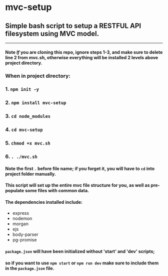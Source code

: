 # mvc-setup
## Simple bash script to setup a RESTFUL API filesystem using MVC model.  
***  
#### Note *If* you are cloning this repo, ignore steps 1-3, and make sure to delete line 2 from mvc.sh, otherwise everything will be installed 2 levels above project directory.
### When in project directory:
### 1. `npm init -y`
### 2. `npm install mvc-setup`
### 3. `cd node_modules`
### 4. `cd mvc-setup`
### 5. `chmod +x mvc.sh`
### 6. `. ./mvc.sh`

#### Note the first `.` before file name; if you forget it, you will have to `cd` into project folder manually.

#### This script will set up the entire mvc file structure for you, as well as pre-populate some files with common data.  
#### The dependencies installed include: 

* express
* nodemon
* morgan
* ejs
* body-parser
* pg-promise

#### `package.json` will have been initialized without 'start' and 'dev' scripts;     
#### so if you want to use `npm start` or `npm run dev` make sure to include them in the `package.json` file.
